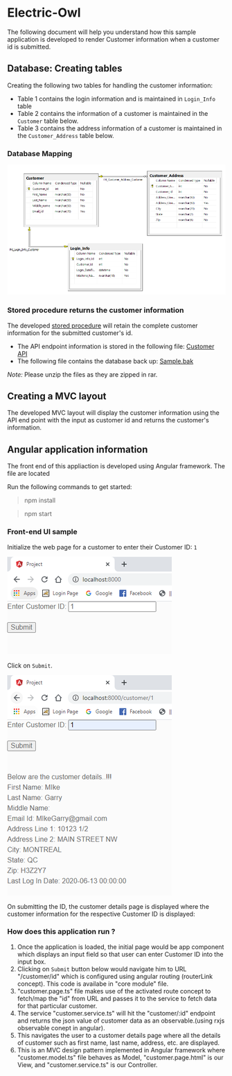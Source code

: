 # Electric-Owl

The following document will help you understand how this sample application is developed to render Customer information when a customer id is submitted.

## Database: Creating tables

Creating the following two tables for handling the customer information:

* Table 1 contains the login information and is maintained in `Login_Info` table
* Table 2 contains the information of a customer is maintained in the `Customer` table below.
* Table 3 contains the address information of a customer is maintained in the `Customer_Address` table below.

### Database Mapping

![Mapping-tables](/Mapping-tables.PNG)

### Stored procedure returns the customer information

The developed [stored procedure](./Stored-procedure.sql) will retain the complete customer information for the submitted customer's id.

* The API endpoint information is stored in the following file: [Customer API](./CustomerAPI.rar)
* The following file contains the database back up: [Sample.bak](./Sample.bak)

*Note:* Please unzip the files as they are zipped in rar. 

## Creating a MVC layout 

The developed MVC layout will display the customer information using the API end point with the input as customer id and returns the customer's information.

## Angular application information

The front end of this appliaction is developed using Angular framework. The file are located

Run the following commands to get started:

> npm install

> npm start

### Front-end UI sample

Initialize the web page for a customer to enter their Customer ID: `1`

![Customer_id](./Customer_id.png)

Click on `Submit`.

![Customer_details](./Customer_details.png)

On submitting the ID, the customer details page is displayed where the customer information for the respective Customer ID is displayed:

### How does this application run ?

1. Once the application is loaded, the initial page would be app component which displays an input field so that user can enter Customer ID into the input box.
2. Clicking on `Submit` button below would navigate him to URL "/customer/id" which is configured using angular routing (routerLink concept). This code is availabe in "core module" file.
3. "customer.page.ts" file makes use of the activated route concept to fetch/map the "id" from URL and passes it to the service to fetch data for that particular customer.
4. The service "customer.service.ts" will hit the "customer/:id" endpoint and returns the json value of customer data as an observable.(using rxjs observable conept in angular).
5. This navigates the user to a customer details page where all the details of customer such as first name, last name, address, etc. are displayed.
6. This is an MVC design pattern implemented in Angular framework where "customer.model.ts" file behaves as Model, "customer.page.html" is our View, and "customer.service.ts" is our Controller.

